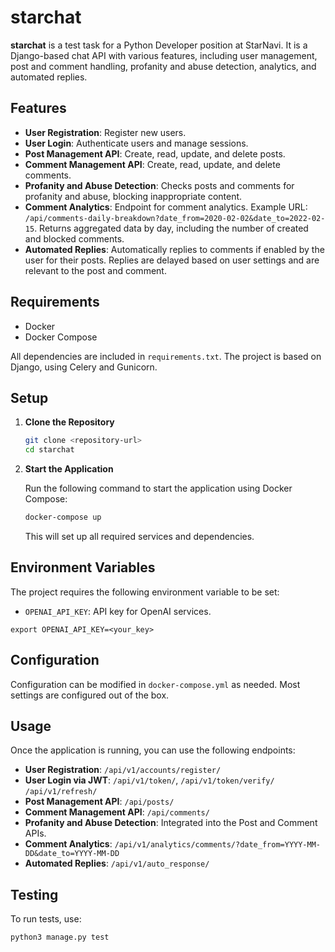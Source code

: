 # starchat

**starchat** is a test task for a Python Developer position at StarNavi. It is a Django-based chat API with various features, including user management, post and comment handling, profanity and abuse detection, analytics, and automated replies.

## Features

- **User Registration**: Register new users.
- **User Login**: Authenticate users and manage sessions.
- **Post Management API**: Create, read, update, and delete posts.
- **Comment Management API**: Create, read, update, and delete comments.
- **Profanity and Abuse Detection**: Checks posts and comments for profanity and abuse, blocking inappropriate content.
- **Comment Analytics**: Endpoint for comment analytics. Example URL: `/api/comments-daily-breakdown?date_from=2020-02-02&date_to=2022-02-15`. Returns aggregated data by day, including the number of created and blocked comments.
- **Automated Replies**: Automatically replies to comments if enabled by the user for their posts. Replies are delayed based on user settings and are relevant to the post and comment.

## Requirements

- Docker
- Docker Compose

All dependencies are included in `requirements.txt`. The project is based on Django, using Celery and Gunicorn.

## Setup

1. **Clone the Repository**

   ```bash
   git clone <repository-url>
   cd starchat
   ```

2. **Start the Application**

   Run the following command to start the application using Docker Compose:

   ```bash
   docker-compose up
   ```

   This will set up all required services and dependencies.

## Environment Variables

The project requires the following environment variable to be set:


- `OPENAI_API_KEY`: API key for OpenAI services.

```
export OPENAI_API_KEY=<your_key>
```

## Configuration

Configuration can be modified in `docker-compose.yml` as needed. Most settings are configured out of the box.

## Usage

Once the application is running, you can use the following endpoints:

- **User Registration**: `/api/v1/accounts/register/`
- **User Login via JWT**: `/api/v1/token/`, `/api/v1/token/verify/` `/api/v1/refresh/`
- **Post Management API**: `/api/posts/`
- **Comment Management API**: `/api/comments/`
- **Profanity and Abuse Detection**: Integrated into the Post and Comment APIs.
- **Comment Analytics**: `/api/v1/analytics/comments/?date_from=YYYY-MM-DD&date_to=YYYY-MM-DD`
- **Automated Replies**: `/api/v1/auto_response/`

## Testing

To run tests, use:

```bash
python3 manage.py test
```

